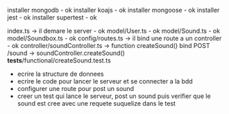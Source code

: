 installer mongodb - ok
installer koajs - ok
installer mongoose - ok
installer jest - ok
installer supertest - ok

index.ts -> il demare le server - ok
model/User.ts - ok
model/Sound.ts - ok 
model/Soundbox.ts - ok
config/routes.ts -> il bind une route a un controller - ok
controller/soundController.ts -> function createSound()
bind POST /sound -> soundController.createSound()
__tests__/functional/createSound.test.ts

- ecrire la structure de donnees
- ecrire le code pour lancer le serveur et se connecter a la bdd
- configurer une route pour post un sound
- creer un test qui lance le serveur, post un sound puis verifier que le sound est cree avec une requete suquelize dans le test